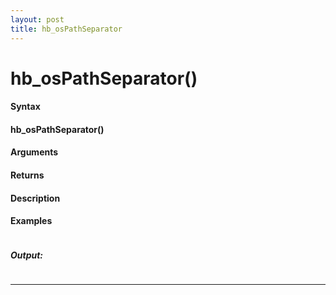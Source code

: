 ```yaml
---
layout: post
title: hb_osPathSeparator
---
```


# hb_osPathSeparator()


#### Syntax

#### hb_osPathSeparator()

#### Arguments

#### Returns

#### Description

#### Examples

```

```

##### Output:

```

```

---